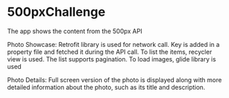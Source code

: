 # 500pxChallenge

The app shows the content from the 500px API 

Photo Showcase:
Retrofit library is used for network call. Key is added in a property file and fetched it during the API call.
To list the items, recycler view is used. The list supports pagination.
To load images, glide library is used

Photo Details:
Full screen version of the photo is displayed along with more detailed information about the photo, such as its title and description.


